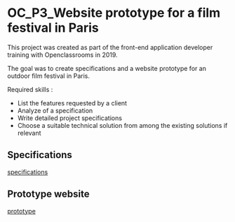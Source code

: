 # OC_P3_Website prototype for a film festival in Paris

This project was created as part of the front-end application developer training with Openclassrooms in 2019.

The goal was to create specifications and a website prototype for an outdoor film festival in Paris.

Required skills :

- List the features requested by a client
- Analyze of a specification
- Write detailed project specifications
- Choose a suitable technical solution from among the existing solutions if relevant

## Specifications

[specifications](./cdc.pdf)

## Prototype website

[prototype](https://anaisdev.github.io/Training_OC_P3_films/)
